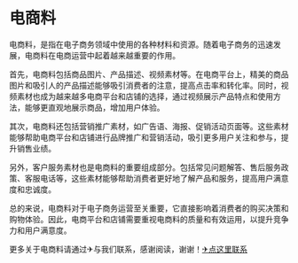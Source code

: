 # 电商料

电商料，是指在电子商务领域中使用的各种材料和资源。随着电子商务的迅速发展，电商料在电商运营中起着越来越重要的作用。

首先，电商料包括商品图片、产品描述、视频素材等。在电商平台上，精美的商品图片和吸引人的产品描述能够吸引消费者的注意，提高点击率和转化率。同时，视频素材也成为越来越多电商平台和店铺的选择，通过视频展示产品特点和使用方法，能够更直观地展示商品，增加用户体验。

其次，电商料还包括营销推广素材，如广告语、海报、促销活动页面等。这些素材能够帮助电商平台和店铺进行品牌推广和营销活动，吸引更多用户关注和参与，提升销售业绩。

另外，客户服务素材也是电商料的重要组成部分。包括常见问题解答、售后服务政策、客服电话等，这些素材能够帮助消费者更好地了解产品和服务，提高用户满意度和忠诚度。

总的来说，电商料对于电子商务运营至关重要，它直接影响着消费者的购买决策和购物体验。因此，电商平台和店铺需要重视电商料的质量和有效运用，以提升竞争力和用户满意度。

更多关于电商料请通过✈与我们联系，感谢阅读，谢谢！[✈点这里联系](https://b.k02.cc)
